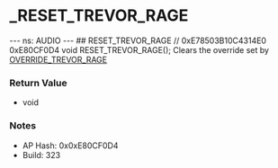 # _RESET_TREVOR_RAGE

--- ns: AUDIO --- ## RESET_TREVOR_RAGE  // 0xE78503B10C4314E0 0xE80CF0D4 void RESET_TREVOR_RAGE();  Clears the override set by [OVERRIDE_TREVOR_RAGE](#_0x13AD665062541A7E)

### Return Value
* void

### Notes
* AP Hash: 0x0xE80CF0D4
* Build: 323

